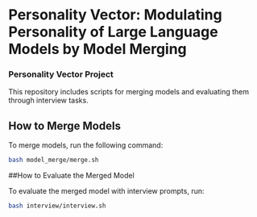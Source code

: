 # Personality Vector: Modulating Personality of Large Language Models by Model Merging

### Personality Vector Project

This repository includes scripts for merging models and evaluating them through interview tasks.

## How to Merge Models

To merge models, run the following command:

```bash
bash model_merge/merge.sh
```
##How to Evaluate the Merged Model

To evaluate the merged model with interview prompts, run:

```bash
bash interview/interview.sh
```
